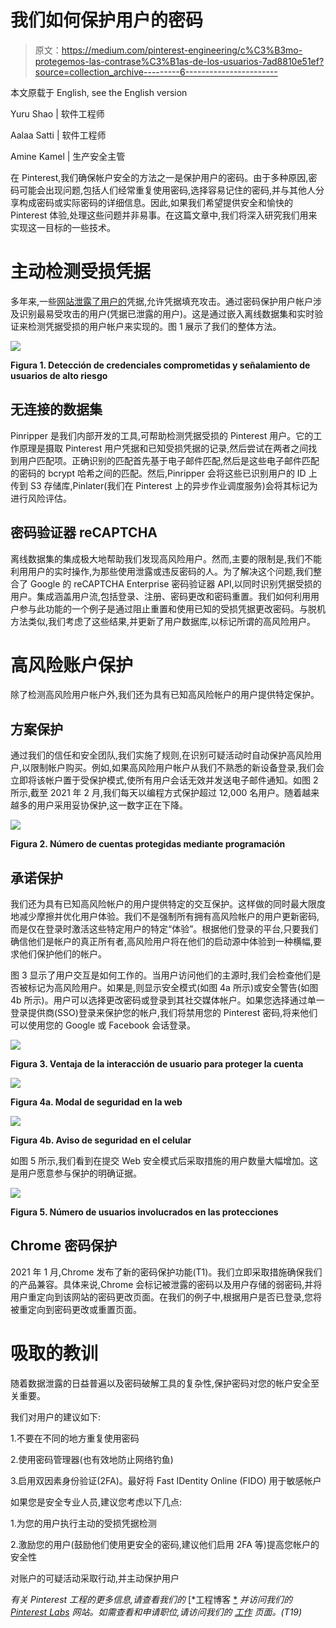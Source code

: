 # 我们如何保护用户的密码

> 原文：<https://medium.com/pinterest-engineering/c%C3%B3mo-protegemos-las-contrase%C3%B1as-de-los-usuarios-7ad8810e51ef?source=collection_archive---------6----------------------->

本文原载于 English, see the English version

Yuru Shao | 软件工程师

Aalaa Satti | 软件工程师

Amine Kamel | 生产安全主管

在 Pinterest,我们确保帐户安全的方法之一是保护用户的密码。由于多种原因,密码可能会出现问题,包括人们经常重复使用密码,选择容易记住的密码,并与其他人分享构成密码或实际密码的详细信息。因此,如果我们希望提供安全和愉快的 Pinterest 体验,处理这些问题并非易事。在这篇文章中,我们将深入研究我们用来实现这一目标的一些技术。

# 主动检测受损凭据

多年来,一些[网站泄露了用户的](https://haveibeenpwned.com/PwnedWebsites)凭据,允许凭据填充攻击。通过密码保护用户帐户涉及识别最易受攻击的用户(凭据已泄露的用户)。这是通过嵌入离线数据集和实时验证来检测凭据受损的用户帐户来实现的。图 1 展示了我们的整体方法。

![](img/f2cbebcdae4822f5a5bb2eda0f915649.png)

**Figura 1\. Detección de credenciales comprometidas y señalamiento de usuarios de alto riesgo**

## 无连接的数据集

Pinripper 是我们内部开发的工具,可帮助检测凭据受损的 Pinterest 用户。它的工作原理是摄取 Pinterest 用户凭据和已知受损凭据的记录,然后尝试在两者之间找到用户匹配项。正确识别的匹配首先基于电子邮件匹配,然后是这些电子邮件匹配的密码的 bcrypt 哈希之间的匹配。然后,Pinripper 会将这些已识别用户的 ID 上传到 S3 存储库,Pinlater(我们在 Pinterest 上的异步作业调度服务)会将其标记为进行风险评估。

## 密码验证器 reCAPTCHA

离线数据集的集成极大地帮助我们发现高风险用户。然而,主要的限制是,我们不能利用用户的实时操作,为那些使用泄露或违反密码的人。为了解决这个问题,我们整合了 Google 的 reCAPTCHA Enterprise 密码验证器 API,以同时识别凭据受损的用户。集成涵盖用户流,包括登录、注册、密码更改和密码重置。我们如何利用用户参与此功能的一个例子是通过阻止重置和使用已知的受损凭据更改密码。与脱机方法类似,我们考虑了这些结果,并更新了用户数据库,以标记所谓的高风险用户。

# 高风险账户保护

除了检测高风险用户帐户外,我们还为具有已知高风险帐户的用户提供特定保护。

## 方案保护

通过我们的信任和安全团队,我们实施了规则,在识别可疑活动时自动保护高风险用户,以限制帐户购买。例如,如果高风险用户帐户从我们不熟悉的新设备登录,我们会立即将该帐户置于受保护模式,使所有用户会话无效并发送电子邮件通知。如图 2 所示,截至 2021 年 2 月,我们每天以编程方式保护超过 12,000 名用户。随着越来越多的用户采用妥协保护,这一数字正在下降。

![](img/cfad12822a9e7429391ff59b8399c8dd.png)

**Figura 2\. Número de cuentas protegidas mediante programación**

## 承诺保护

我们还为具有已知高风险帐户的用户提供特定的交互保护。这样做的同时最大限度地减少摩擦并优化用户体验。我们不是强制所有拥有高风险帐户的用户更新密码,而是仅在登录时激活这些特定用户的特定“体验”。根据他们登录的平台,只要我们确信他们是帐户的真正所有者,高风险用户将在他们的启动源中体验到一种横幅,要求他们保护他们的帐户。

图 3 显示了用户交互是如何工作的。当用户访问他们的主源时,我们会检查他们是否被标记为高风险用户。如果是,则显示安全模式(如图 4a 所示)或安全警告(如图 4b 所示)。用户可以选择更改密码或登录到其社交媒体帐户。如果您选择通过单一登录提供商(SSO)登录来保护您的帐户,我们将禁用您的 Pinterest 密码,将来他们可以使用您的 Google 或 Facebook 会话登录。

![](img/03ca7c556a62e4c4f536fe7cf95af9a7.png)

**Figura 3\. Ventaja de la interacción de usuario para proteger la cuenta**

![](img/060ee8c86020395b7756917e46726784.png)

**Figura 4a. Modal de seguridad en la web**

![](img/a018bb4bf93f865b67a475a3b2d014f2.png)

**Figura 4b. Aviso de seguridad en el celular**

如图 5 所示,我们看到在提交 Web 安全模式后采取措施的用户数量大幅增加。这是用户愿意参与保护的明确证据。

![](img/ec632273ffd43ef25872eaa18bd29c7a.png)

**Figura 5\. Número de usuarios involucrados en las protecciones**

## Chrome 密码保护

2021 年 1 月,Chrome 发布了新的密码保护功能(T1)。我们立即采取措施确保我们的产品兼容。具体来说,Chrome 会标记被泄露的密码以及用户存储的弱密码,并将用户重定向到该网站的密码更改页面。在我们的例子中,根据用户是否已登录,您将被重定向到密码更改或重置页面。

# 吸取的教训

随着数据泄露的日益普遍以及密码破解工具的复杂性,保护密码对您的帐户安全至关重要。

我们对用户的建议如下:

1.不要在不同的地方重复使用密码

2.使用密码管理器(也有效地防止网络钓鱼)

3.启用双因素身份验证(2FA)。最好将 Fast IDentity Online (FIDO) 用于敏感帐户

如果您是安全专业人员,建议您考虑以下几点:

1.为您的用户执行主动的受损凭据检测

2.激励您的用户(鼓励他们使用更安全的密码,建议他们启用 2FA 等)提高您帐户的安全性

对账户的可疑活动采取行动,并主动保护用户

*有关 Pinterest 工程的更多信息,请查看我们的* [*工程博客 [*](https://medium.com/pinterest-engineering) *并访问我们的* [*Pinterest Labs*](https://labs.pinterest.com/) *网站。如需查看和申请职位,请访问我们的* [*工作*](https://www.pinterestcareers.com/#utm_source=medium&utm_medium=blog-article-link&utm_campaign=shao-satti-kamel-july-16-2021-spanish) *页面。(T19)*